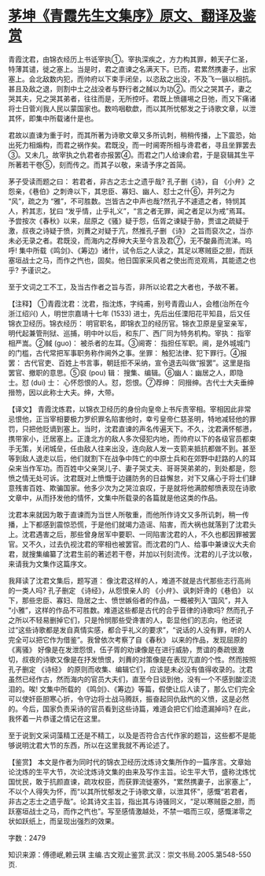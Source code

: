 # [茅坤《青霞先生文集序》原文、翻译及鉴赏](https://www.vrrw.net/wx/14196.html)

青霞沈君，由锦衣经历上书诋宰执①。宰执深疾之，方力构其罪，赖天子仁圣，特薄其谴，徙之塞上。当是时，君之直谏之名满天下。已而，君累然携妻子，出家塞上。会北敌数内犯，而帅府以下束手闭垒，以恣敌之出没，不及飞一镞以相抗。甚且及敌之退，则割中土之战没者与野行者之馘以为功②。而父之哭其子，妻之哭其夫，兄之哭其弟者，往往而是，无所控吁。君既上愤疆埸之日弛，而又下痛诸将士日菅刈我人民以蒙国家也。数呜咽欷歔，而以其所忧郁发之于诗歌文章，以泄其怀，即集中所载诸什是也。

君故以直谏为重于时，而其所著为诗歌文章又多所讥刺，稍稍传播，上下震恐，始出死力相煽构，而君之祸作矣。君既没，而一时阃寄所相与谗君者，寻且坐罪罢去③。又未几，故宰执之仇君者亦报罢④。而君之门人给谏俞君，于是裒辑其生平所著若干卷⑤，刻而传之。而其子以敬，来请予序之首简。

茅子受读而题之曰： 若君者，非古之志士之遗乎哉? 孔子删《诗》，自 《小弁》之怨亲，《巷伯》之刺谗以下，其忠臣、寡妇、幽人、怼士之什⑥，并列之为 “风”，疏之为 “雅”，不可胜数。岂皆古之中声也哉?然孔子不遽遗之者，特悯其人，矜其志，犹曰 “发乎情，止乎礼义”，“言之者无罪，闻之者足以为戒”焉耳。予尝按次《春秋》以来，屈原之《骚》疑于怨，伍胥之谏疑于胁，贾谊之疏疑于激，叔夜之诗疑于愤，刘蕡之对疑于亢，然推孔子删 《诗》 之旨而裒次之，当亦未必无录之者。君既没，而海内之荐绅大夫至今言及君⑦，无不酸鼻而流涕。呜呼! 集中所载《鸣剑》、《筹边》诸什，试令后之人读之，其足以寒贼臣之胆，而跃塞垣战士之马，而作之忾也，固矣。他日国家采风者之使出而览观焉，其能遗之也乎? 予谨识之。

至于文词之工不工，及当古作者之旨与否，非所以论君之大者也，予故不著。



【注释】 ①青霞沈君：沈君，指沈炼，字纯甫，别号青霞山人，会稽(治所在今浙江绍兴) 人，明世宗嘉靖十七年 (1533) 进士，先后出任溧阳花平知县，后又任锦衣卫经历。锦衣经历： 明官职名，即锦衣卫的经历官。锦衣卫原是皇室亲军，明代起兼管刑狱、巡捕，明中叶以后，和东厂、西厂同为特务机构。宰执： 指宰相严嵩。②馘 (guo)： 被杀者的左耳。③阃寄： 指担任军职。阃，是外城城门的门槛，古代常把军事职务称作阃外之事。坐罪： 触犯法律、犯下罪行。④报罢： 古代官吏、百姓上书言事，朝廷拒不采纳，宣令退去叫做“报罢”。这里是指罢官、撤职的意思。⑤裒 (pou) 辑： 搜集、编辑。⑥幽人：幽居之人，即隐士。怼 (dui) 士： 心怀怨恨的人。怼，怨恨。⑦荐绅： 同搢绅。古代士大夫垂绅搢笏，因以此称士大夫。绅，大带。

【译文】 青霞沈炼君，以锦衣卫经历的身份向皇帝上书斥责宰相。宰相因此非常忌恨他，正当宰相要极力罗织罪名陷害他时，幸亏皇帝仁慈圣明，特地减轻他的罪罚，只把他贬谪到塞上。当时，沈君直谏的声名传遍天下。不久，沈君满怀郁懑，携带家小，迁居塞上。正逢北方的敌人多次侵犯内地，而帅府以下的各级官员都束手无策，关闭城垒，任由敌人往来出没，连向敌人发一支箭来抵抗都做不到。甚至等到敌人退走以后，他们就割下在战争中阵亡的中原士兵和在郊野中赶路的人的耳朵来当作军功。而百姓中父亲哭儿子、妻子哭丈夫、哥哥哭弟弟的，到处都是，怨愤之情无处可诉。沈君既对上愤慨于边疆防务的日益懈怠，对下又痛心于将士们肆意残害百姓、欺骗国家。他多少次为之哭泣哀叹，于是就将他满腔郁愤表现在诗歌文章中，从而抒发他的情怀，文集中所载录的各篇就是他这类的作品。

沈君本来就因为敢于直谏而为当世人所敬重，而他所作诗文又多所讥刺，稍一传播，上下都感到震惊恐慌，于是他们就竭力造谣、陷害，而大祸也就落到了沈君头上。沈君遇害之后，那些曾身居军中要职、一同陷害沈君的人，不久也都因罪被罢官。又不久，过去仇视沈君的宰相也被罢官。而沈君的门人、给事中兼谏议大夫俞君，就搜集编纂了沈君生前的著述若干卷，并加以刊刻流传。沈君的儿子沈以敬，来请我为文集作这篇序文。

我拜读了沈君文集后，题写道： 像沈君这样的人，难道不就是古代那些志行高尚的一类人吗? 孔子删定 《诗经》，从怨恨亲人的 《小弁》、讽刺奸谗的《巷伯》 以下，那些忠臣、寡妇、隐居之士、愤世嫉俗者的作品，一概被列入“国风”，并入 “小雅”，这样的作品不可胜数。难道这些都是古代的合乎音律的诗歌吗? 然而孔子之所以不轻易删掉它们，只是怜悯那些受谗害的人，彰显他们的志向，他还说过“这些诗歌都是发自真情实感，都合乎礼义的要求”，“说话的人没有罪，听的人完全可以把它作为借鉴”。我曾依次考察了自《春秋》 以来的作品，发现屈原的 《离骚》 好像是在发泄怨恨，伍子胥的劝谏像是在进行威胁，贾谊的奏疏很激切，叔夜的诗歌又像是在抒发愤恨，刘蕡的对策像是在表现亢直的个性。然而按照孔子删定 《诗经》 的原则而收集、编辑它们，应该是未必没有值得收录的。沈君虽然已经作古，然而海内的官员大夫们，直至今日谈到他，没有一个不感到酸涩流泪的。唉! 文集中所载的 《鸣剑》、《筹边》等篇，假使让后人读了，那么它们完全可以使奸臣胆寒心折，令守边将士战马腾跃，振奋起同仇敌忾的义愤，这是必然的。今后，国家负责采诗的官员看到这些诗篇，难道会把它们给遗漏掉吗? 在此，我怀着一片恭谨之情记在这里。

至于说到文采词藻精工还是不精工，以及是否符合古代作家的题旨，这些都不是能够说明沈君大节的东西，所以在这里我就不再论述了。

【鉴赏】 本文是作者为同时代的锦衣卫经历沈炼诗文集所作的一篇序言。文章始论沈炼的生平大节，次论沈炼诗文集的由来及写作主旨。论生平大节，盛称沈炼忧国忧民，敢于抗颜直谏，疏攻权臣，而获罪流徙塞外，“累然携妻子，出家塞上”，不以个人得失为怀，而“以其所忧郁发之于诗歌文章，以泄其怀”，感慨“若君者，非古之志士之遗乎哉”。论其诗文主旨，指出其与诗骚同义，“足以寒贼臣之胆，而跃塞垣战士之马，而作之忾也”。写至感情激越处，不禁一唱而三叹，感慨涕零之状如跃纸上，而呈现出强烈的效果。

字数：2479

知识来源：傅德岷,赖云琪 主编.古文观止鉴赏.武汉：崇文书局.2005.第548-550页.

